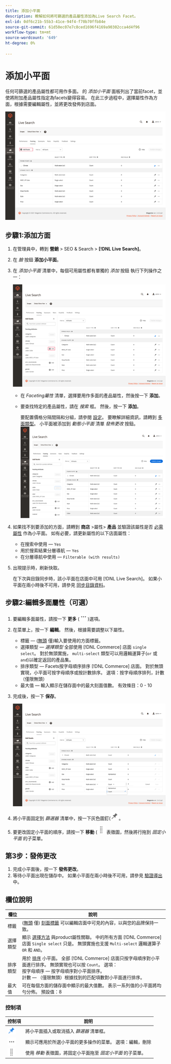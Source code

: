 ```yaml
---
title: 添加小平面
description: 瞭解如何將可篩選的產品屬性添加為Live Search Facet。
exl-id: 0df6c21b-55b3-41ce-94f4-f70b70ffb84e
source-git-commit: 61d50ec07e7c8ced1696f4169a90302cca4d4f96
workflow-type: tm+mt
source-wordcount: '649'
ht-degree: 0%

---
```


# 添加小平面

任何可篩選的產品屬性都可用作多面。 的 *添加小平面* 面板列出了當前facet，並使將附加產品屬性指定為facets變得容易。 在此三步過程中，選擇屬性作為方面，根據需要編輯屬性，並將更改發佈到店面。

![Faceting工作區](assets/facets-add.png)

## 步驟1:添加方面

1. 在管理員中，轉到 **營銷** > SEO &amp; Search > **[!DNL Live Search]**。
1. 在 *臉* 按鈕 **添加小平面**。
1. 在 *添加小平面* 清單中，每個可用屬性都有單獨的 *添加* 按鈕 執行下列操作之一：

   ![已添加小平面](assets/facets-list-add.png)

   * 在 *Faceting屬性* 清單，選擇要用作多面的產品屬性，然後按一下 **添加**。
   * 要查找特定的產品屬性，請在 *搜索* 框。 然後，按一下 **添加**。

      要配置價格分隔間隔和分組，請參閱 [設定](settings.md)。 要瞭解詳細資訊，請轉到 [多面類型](facets-type.md)。
小平面被添加到 *動態小平面* 清單 *發佈更改* 按鈕。
   ![已添加小平面](assets/facet-added.png)

1. 如果找不到要添加的方面，請轉到 **商店** >屬性> **產品** 並驗證該屬性是否 [必需屬性](facets.md) 作為小平面。 如有必要，請更新屬性的以下店面屬性：

   * 在搜索中使用 —  `Yes`
   * 用於搜索結果分層導航 —  `Yes`
   * 在分層導航中使用 —  `Filterable (with results)`

1. 出現提示時，刷新快取。

   在下次與目錄同步時，該小平面在店面中可用 [!DNL Live Search]。 如果小平面在兩小時後不可用，請參見 [同步目錄資料](install.md#synchronize-catalog-data)。

## 步驟2:編輯多面屬性（可選）

1. 要編輯多面屬性，請按一下 **更多** (![更多選擇器](assets/btn-more.png))選項。
1. 在菜單上，按一下 **編輯**。 然後，根據需要調整以下屬性。

   * 標籤 — ([無頭](facets-type.md) 僅)輸入要使用的方面標籤。
   * 選擇類型 —  *選擇類型* 全部使用 [!DNL Commerce] 店面 `single select`。 對於無頭實施， `multi-select` 類型可以用邏輯運算子(`or` 或 `and`)以確定返回的產品集。
   * 排序類型 — Facets按字母順序排序 [!DNL Commerce] 店面。 對於無頭實現，小平面可按字母順序或按計數排序。 選項：按字母順序排列，計數（僅限無頭）
   * 最大值 — 輸入顯示在儲存面中的最大刻面值數。 有效條目：0 - 10

1. 完成後，按一下 **保存**。

   ![Faceting工作區](assets/facet-edit.png)

1. 將小平面固定到 *篩選器* 清單中，按一下灰色圖釘(![銷釘選擇器](assets/btn-pin-gray.png)。
1. 要更改固定小平面的順序，請按一下 **移動** (![移動選擇器](assets/btn-move.png) 表徵圖，然後將行拖到 *固定小平面* 的子菜單。

## 第3步：發佈更改

1. 完成小平面後，按一下 **發佈更改**。
1. 等待小平面出現在儲存中。
如果小平面在兩小時後不可用，請參見 [驗證導出](install.md#synchronize-catalog-data) 中。

## 欄位說明

| 欄位 | 說明 |
|--- |--- |
| 標籤 | ([無頭](facets-type.md) 僅) [刻面標籤](facets-type.md) 可以編輯店面中可見的內容，以與您的品牌保持一致。 |
| 選擇類型 | 顯示 [選擇方法](facets-type.md) 與product屬性關聯。 中的所有方面 [!DNL Commerce] 店面 `Single select` 只是。 無頭實施也支援 `Multi-select` 邏輯運算子 `OR` 和 `AND`。 |
| 排序類型 | 用於 [排序](facets-type.md) 小平面。 全部 [!DNL Commerce] 店面只按字母順序對小平面進行排序。 無頭實現也可以按 `Count`。 選項：<br />按字母順序 — 按字母順序對小平面排序。<br />計數 — （僅限無頭）根據找到的匹配項數對小平面進行排序。 |
| 最大值 | 可在每個方面的儲存面中顯示的最大值數。 表示一系列值的小平面將均勻分佈。 預設值：8 |

### 控制項

| 控制項 | 說明 |
|--- |--- |
| ![銷釘選擇器](assets/btn-pin-blue.png) | 將小平面插入或取消插入 *篩選器* 清單框。 |
| ![更多選擇器](assets/btn-more.png) | 顯示可應用於所選小平面的更多操作的菜單。 選項：編輯，刪除 |
| ![移動選擇器](assets/btn-move.png) | 使用 *移動* 表徵圖，將固定小平面拖至 *固定小平面* 的子菜單。 |
